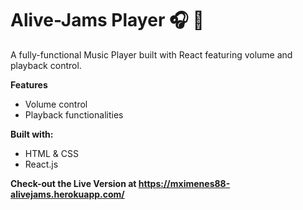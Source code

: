 # Alive-Jams Player  :headphones: :musical_score:


A fully-functional Music Player built with React featuring volume and playback control.

**Features**
* Volume control
* Playback functionalities

**Built with:**
* HTML & CSS  
* React.js



**Check-out the Live Version at https://mximenes88-alivejams.herokuapp.com/**

